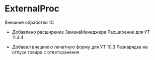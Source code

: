 # ExternalProc
Внешние обработки 1С

* Добавлено расширение ЗаменаМенеджера
Расширение для УТ 11.3.4

* Добавил внешнюю печатную форму для УТ 10.3 
Разнарядка на отпуск товара с ответхранения